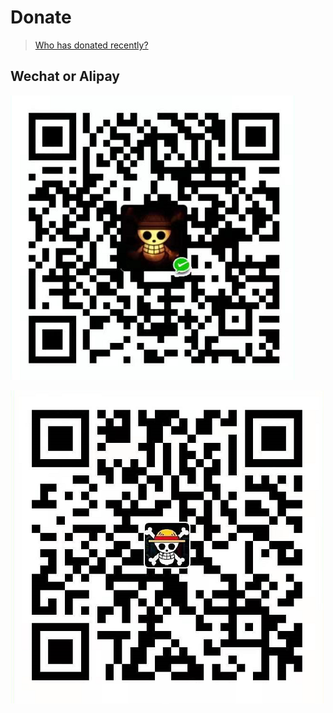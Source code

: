 # Donate

> [Who has donated recently?](HISTORY.md)


## Wechat or Alipay

![](images/wechat-pay.png)

![](images/alipay.png)

